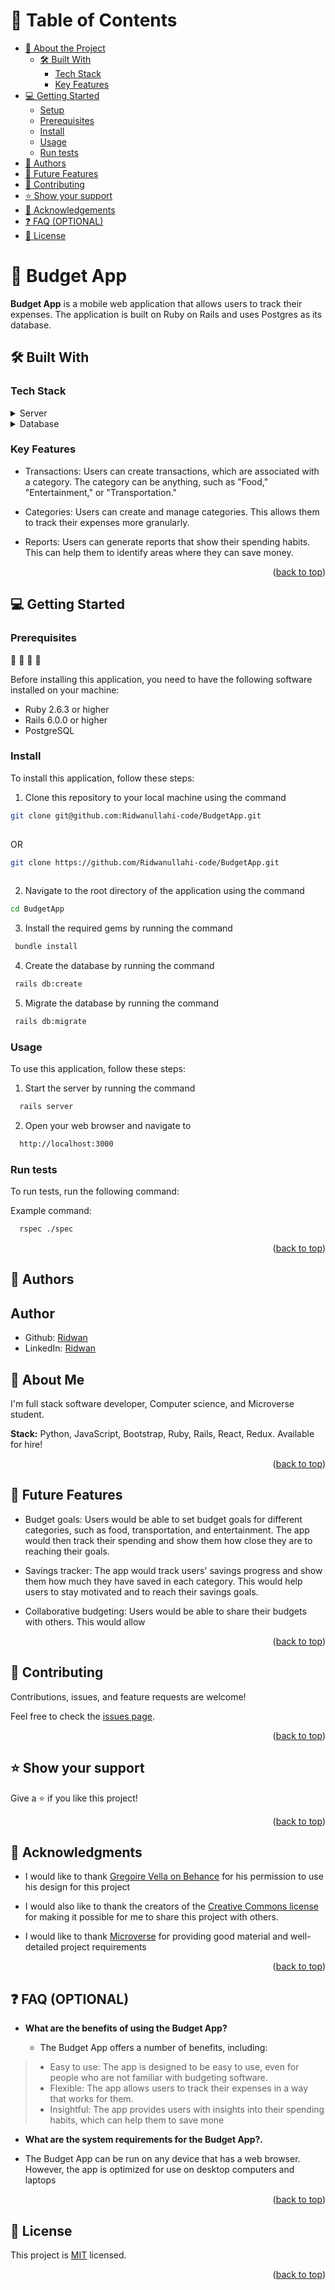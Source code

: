 
# 📗 Table of Contents

- [📖 About the Project](#about-project)
  - [🛠 Built With](#built-with)
    - [Tech Stack](#tech-stack)
    - [Key Features](#key-features)
- [💻 Getting Started](#getting-started)
  - [Setup](#setup)
  - [Prerequisites](#prerequisites)
  - [Install](#install)
  - [Usage](#usage)
  - [Run tests](#run-tests)
- [👥 Authors](#authors)
- [🔭 Future Features](#future-features)
- [🤝 Contributing](#contributing)
- [⭐️ Show your support](#support)
- [🙏 Acknowledgements](#acknowledgements)
- [❓ FAQ (OPTIONAL)](#faq)
- [📝 License](#license)

# 📖 Budget App <a name="about-project"></a>

**Budget App** is a mobile web application that allows users to track their expenses. The application is built on Ruby on Rails and uses Postgres as its database.

## 🛠 Built With <a name="built-with"></a>

### Tech Stack <a name="tech-stack"></a>

<details>
  <summary>Server</summary>
  <ul>
    <li><a href="https://expressjs.com/">Ruby</a></li>
  </ul>
</details>

<details>
<summary>Database</summary>
  <ul>
    <li><a href="https://www.postgresql.org/">PostgreSQL</a></li>
  </ul>
</details>

<!-- Features -->

### Key Features <a name="key-features"></a>


- Transactions: Users can create transactions, which are associated with a category. The category can be anything, such as "Food," "Entertainment," or "Transportation."

- Categories: Users can create and manage categories. This allows them to track their expenses more granularly.

- Reports: Users can generate reports that show their spending habits. This can help them to identify areas where they can save money.

<p align="right">(<a href="#readme-top">back to top</a>)</p>

## 💻 Getting Started <a name="getting-started"></a>

### Prerequisites
📘 📗 📕 📙

Before installing this application, you need to have the following software installed on your machine:

- Ruby 2.6.3 or higher
- Rails 6.0.0 or higher
- PostgreSQL


### Install

To install this application, follow these steps:

1. Clone this repository to your local machine using the command

```sh
git clone git@github.com:Ridwanullahi-code/BudgetApp.git
  
```
OR

```sh
git clone https://github.com/Ridwanullahi-code/BudgetApp.git
  
```
2.  Navigate to the root directory of the application using the command 

```sh
cd BudgetApp
```
3.  Install the required gems by running the command 

```sh
 bundle install
```
4.  Create the database by running the command 

```sh
 rails db:create
```

5.  Migrate the database by running the command 

```sh
 rails db:migrate
```

### Usage

To use this application, follow these steps:

1. Start the server by running the command 
```sh
  rails server 
```
2. Open your web browser and navigate to
```sh
  http://localhost:3000
```

### Run tests

To run tests, run the following command:


Example command:

```sh
  rspec ./spec
```

<p align="right">(<a href="#readme-top">back to top</a>)</p>

<!-- AUTHORS -->

## 👥 Authors <a name="authors"></a>

## **Author**

- Github: [Ridwan](https://github.com/Ridwanullahi-code)
- LinkedIn: [Ridwan](https://www.linkedin.com/in/ajayi-ridwan/)

## 🚀 **About Me**

I'm full stack software developer, Computer science, and Microverse student.

**Stack:** Python, JavaScript, Bootstrap, Ruby, Rails, React, Redux. Available for hire!

<p align="right">(<a href="#readme-top">back to top</a>)</p>

<!-- FUTURE FEATURES -->

## 🔭 Future Features <a name="future-features"></a>

- Budget goals: Users would be able to set budget goals for different categories, such as food, transportation, and 
entertainment. The app would then track their spending and show them how close they are to reaching their goals.

- Savings tracker: The app would track users' savings progress and show them how much they have saved in each category. This would help users to stay motivated and to reach their savings goals.

- Collaborative budgeting: Users would be able to share their budgets with others. This would allow

<p align="right">(<a href="#readme-top">back to top</a>)</p>

<!-- CONTRIBUTING -->

## 🤝 Contributing <a name="contributing"></a>

Contributions, issues, and feature requests are welcome!

Feel free to check the [issues page](https://github.com/Ridwanullahi-code/BudgetApp/issues).

<p align="right">(<a href="#readme-top">back to top</a>)</p>

<!-- SUPPORT -->

## ⭐️ Show your support <a name="support"></a>

Give a ⭐️ if you like this project!

<p align="right">(<a href="#readme-top">back to top</a>)</p>


## 🙏 Acknowledgments <a name="acknowledgements"></a>

- I would like to thank [Gregoire Vella on Behance](https://www.behance.net/gregoirevella) for his permission to use his design for this project

- I would also like to thank the creators of the [Creative Commons license](https://creativecommons.org/licenses/by-nc/4.0/) for making it possible for me to share this project with others.

- I would like to thank [Microverse](https://www.microverse.org/) for providing good material and well-detailed project requirements

<p align="right">(<a href="#readme-top">back to top</a>)</p>

<!-- FAQ (optional) -->

## ❓ FAQ (OPTIONAL) <a name="faq"></a>


- **What are the benefits of using the Budget App?**

  - The Budget App offers a number of benefits, including:

>-  Easy to use: The app is designed to be easy to use, even for people who are not familiar with budgeting software.
>- Flexible: The app allows users to track their expenses in a way that works for them.
>-  Insightful: The app provides users with insights into their spending habits, which can help them to save mone

- **What are the system requirements for the Budget App?.**

- The Budget App can be run on any device that has a web browser. However, the app is optimized for use on desktop computers and laptops

<p align="right">(<a href="#readme-top">back to top</a>)</p>

<!-- LICENSE -->

## 📝 License <a name="license"></a>

This project is [MIT](./LICENSE) licensed.

<p align="right">(<a href="#readme-top">back to top</a>)</p>